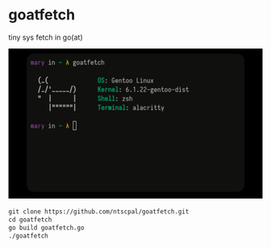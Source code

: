 # goatfetch
tiny sys fetch in go(at)  

![example screenshot of the program in use](./goatfetch.png)
```
git clone https://github.com/ntscpal/goatfetch.git
cd goatfetch
go build goatfetch.go
./goatfetch
```
